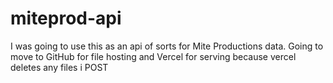 # miteprod-api

I was going to use this as an api of sorts for Mite Productions data.
Going to move to GitHub for file hosting and Vercel for serving because vercel deletes any files i POST
